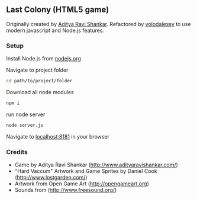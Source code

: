 ## Last Colony (HTML5 game)
Originally created by [Aditya Ravi Shankar](http://www.adityaravishankar.com/pro-html5-games/). Refactored by [volodalexey](https://github.com/volodalexey) to use modern javascript and Node.js features.

### Setup

Install Node.js from [nodejs.org](http://nodejs.org/)

Navigate to project folder
```bash
cd path/to/project/folder
```

Download all node modules
```bash
npm i
```

run node server
```bash
node server.js
```

Navigate to [localhost:8181](http://localhost:8181) in your browser

### Credits

- Game by Aditya Ravi Shankar (http://www.adityaravishankar.com/)
- "Hard Vaccum" Artwork and Game Sprites by Daniel Cook (http://www.lostgarden.com/)
- Artwork from Open Game Art (http://opengameart.org)
- Sounds from (http://www.freesound.org/)